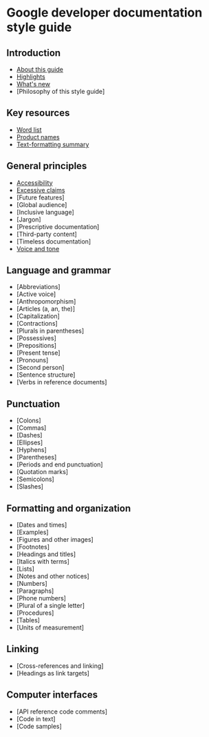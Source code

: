 # Google developer documentation style guide

## Introduction

- [About this guide](introduction/about.md)
- [Highlights](introduction/highlights.md)
- [What's new](introduction/whats-new.md)
- [Philosophy of this style guide]

## Key resources

- [Word list](key-resources/word-list.md)
- [Product names](key-resources/product-names.md)
- [Text-formatting summary](key-resources/text-formatting.md)

## General principles

- [Accessibility](general-principles/accessibility.md)
- [Excessive claims](general-principles/excessive-claims.md)
- [Future features]
- [Global audience]
- [Inclusive language]
- [Jargon]
- [Prescriptive documentation]
- [Third-party content]
- [Timeless documentation]
- [Voice and tone](general-principles/tone.md)

## Language and grammar

- [Abbreviations]
- [Active voice]
- [Anthropomorphism]
- [Articles (a, an, the)]
- [Capitalization]
- [Contractions]
- [Plurals in parentheses]
- [Possessives]
- [Prepositions]
- [Present tense]
- [Pronouns]
- [Second person]
- [Sentence structure]
- [Verbs in reference documents]

## Punctuation

- [Colons]
- [Commas]
- [Dashes]
- [Ellipses]
- [Hyphens]
- [Parentheses]
- [Periods and end punctuation]
- [Quotation marks]
- [Semicolons]
- [Slashes]

## Formatting and organization

- [Dates and times]
- [Examples]
- [Figures and other images]
- [Footnotes]
- [Headings and titles]
- [Italics with terms]
- [Lists]
- [Notes and other notices]
- [Numbers]
- [Paragraphs]
- [Phone numbers]
- [Plural of a single letter]
- [Procedures]
- [Tables]
- [Units of measurement]

## Linking

- [Cross-references and linking]
- [Headings as link targets]

## Computer interfaces

- [API reference code comments]
- [Code in text]
- [Code samples]
